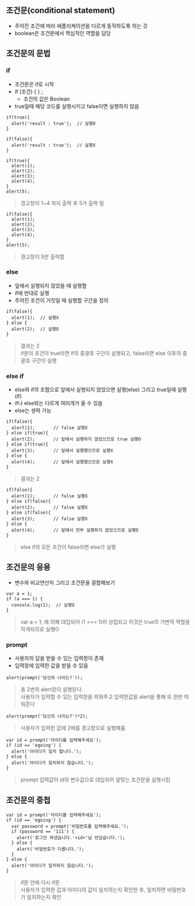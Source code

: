## 조건문(conditional statement)
- 주어진 조건에 따라 애플리케이션을 다르게 동작하도록 하는 것
- boolean은 조건문에서 핵심적인 역할을 담당

## 조건문의 문법
### if
- 조건문은 if로 시작
- if (조건) { } ;
	- 조건의 값은 Boolean
- true일때 해당 코드를 실행시키고 false이면 실행하지 않음
```
if(true){
  alert('result : true');  // 실행O
}

if(false){
  alert('result : true');  // 실행X
}
```
```
if(true){
  alert(1);
  alert(2);
  alert(3);
  alert(4);
}
alert(5);
```
> 경고창이 1~4 까지 출력 후 5가 출력 됨
```
if(false){
  alert(1);
  alert(2);
  alert(3);
  alert(4);
}
alert(5);
```
> 경고창이 5만 출력함

### else
- 앞에서 실행되지 않았을 때 실행함
- if에 반대로 실행
- 주어진 조건이 거짓일 때 실행할 구간을 정의
```
if(false){
  alert(1);  // 실행X
} else {
  alert(2);  // 실행O
}
```
> 결과는 2<br/>if문의 조건이 true라면 if의 중괄호 구간이 실행되고, false라면 else 이후의 중괄호 구간이 실행


### else if
- else와 if의 조합으로 앞에서 실행되지 않았으면 실행(else) 그리고 true일때 실행(if)
- if나 else와는 다르게 여러개가 올 수 있음
- else는 생략 가능
```
if(false){
  alert(1);       // false 실행X
} else if(true){
  alert(2);       // 앞에서 실행하지 않았으므로 true 실행O
} else if(true){
  alert(3);       // 앞에서 실행했으므로 실행X
} else {
  alert(4);       // 앞에서 실행했으므로 실행X
}
```
> 결과는 2

```
if(false){
  alert(1);       // false 실행X
} else if(false){
  alert(2);       // false 실행X
} else if(false){
  alert(3);       // false 실행X
} else {
  alert(4);       // 앞에서 전부 실행하지 않았으므로 실행O
}
```
>  else if의 모든 조건이 false라면 else가 실행


## 조건문의 응용
-  변수와 비교연산자 그리고 조건문을 결합해보기

```
var a = 1;
if (a === 1) {
  console.log(1);  // 실행O
}
```
> var a = 1; 에 의해 대입되어 (1 === 1)이 성립되고 이것은 true의 가변적 역할을 하게되므로 실행O


### prompt
- 사용자의 답을 받을 수 있는 입력창이 존재
- 입력창에 입력한 값을 받을 수 있음
```
alert(prompt('당신의 나이는?'));
```
> 총 2번의 alert창이 실행된다.<br/>사용자가 입력할 수 있는 입력창을 띄워주고 입력한값을 alert을 통해 또 한번 띄워준다
```
alert(prompt('당신의 나이는?')*2);
```
> 사용자가 입력한 값에 2배를 경고창으로 실행해줌

```
var id = prompt('아이디를 입력해주세요');
if (id == 'egoing') {		
  alert('아이디가 일치 합니다.');
} else {
  alert('아이디가 일치하지 않습니다.');
}
```
> prompt 입력값이 id의 변수값으로 대입되어 알맞는 조건문을 실행시킴


## 조건문의 중첩
```
var id = prompt('아이디를 입력해주세요');
if (id == 'egoing') {
  var password = prompt('비밀번호를 입력해주세요.');
  if (password == '111') {
    alert('로그인 하셨습니다.'+id+'님 반갑습니다.');
  } else {
    alert('비밀번호가 다릅니다.');
  }		
} else {
  alert('아이디가 일치하지 않습니다.');
}
```
> if문 안에 다시 if문<br/>사용자가 입력한 값과 아이디의 값이 일치하는지 확인한 후, 일치하면 비밀번호가 일치하는지 확인
